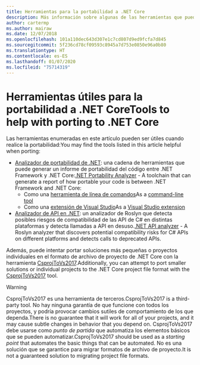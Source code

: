 ```yaml
---
title: Herramientas para la portabilidad a .NET Core
description: Más información sobre algunas de las herramientas que puede usar para realizar la portabilidad a .NET Core
author: cartermp
ms.author: mairaw
ms.date: 12/07/2018
ms.openlocfilehash: 101a110dec643d307e1c7cd807d9ed9fcfa7d845
ms.sourcegitcommit: 5f236cd78cf09593c8945a7d753e0850e96a0b80
ms.translationtype: HT
ms.contentlocale: es-ES
ms.lasthandoff: 01/07/2020
ms.locfileid: "75714319"
---
```

# <a name="tools-to-help-with-porting-to-net-core"></a><span data-ttu-id="a6f03-103">Herramientas útiles para la portabilidad a .NET Core</span><span class="sxs-lookup"><span data-stu-id="a6f03-103">Tools to help with porting to .NET Core</span></span>

<span data-ttu-id="a6f03-104">Las herramientas enumeradas en este artículo pueden ser útiles cuando realice la portabilidad:</span><span class="sxs-lookup"><span data-stu-id="a6f03-104">You may find the tools listed in this article helpful when porting:</span></span>

- <span data-ttu-id="a6f03-105">[Analizador de portabilidad de .NET](../../standard/analyzers/portability-analyzer.md): una cadena de herramientas que puede generar un informe de portabilidad del código entre .NET Framework y .NET Core:</span><span class="sxs-lookup"><span data-stu-id="a6f03-105">[.NET Portability Analyzer](../../standard/analyzers/portability-analyzer.md) - A toolchain that can generate a report of how portable your code is between .NET Framework and .NET Core:</span></span>
  - <span data-ttu-id="a6f03-106">Como una [herramienta de línea de comandos](https://github.com/Microsoft/dotnet-apiport/releases)</span><span class="sxs-lookup"><span data-stu-id="a6f03-106">As a [command-line tool](https://github.com/Microsoft/dotnet-apiport/releases)</span></span>
  - <span data-ttu-id="a6f03-107">Como una [extensión de Visual Studio](https://visualstudiogallery.msdn.microsoft.com/1177943e-cfb7-4822-a8a6-e56c7905292b)</span><span class="sxs-lookup"><span data-stu-id="a6f03-107">As a [Visual Studio extension](https://visualstudiogallery.msdn.microsoft.com/1177943e-cfb7-4822-a8a6-e56c7905292b)</span></span>
- <span data-ttu-id="a6f03-108">[Analizador de API en .NET](../../standard/analyzers/api-analyzer.md): un analizador de Roslyn que detecta posibles riesgos de compatibilidad de las API de C# en distintas plataformas y detecta llamadas a API en desuso.</span><span class="sxs-lookup"><span data-stu-id="a6f03-108">[.NET API analyzer](../../standard/analyzers/api-analyzer.md) - A Roslyn analyzer that discovers potential compatibility risks for C# APIs on different platforms and detects calls to deprecated APIs.</span></span>

<span data-ttu-id="a6f03-109">Además, puede intentar portar soluciones más pequeñas o proyectos individuales en el formato de archivo de proyecto de .NET Core con la herramienta [CsprojToVs2017](https://github.com/hvanbakel/CsprojToVs2017).</span><span class="sxs-lookup"><span data-stu-id="a6f03-109">Additionally, you can attempt to port smaller solutions or individual projects to the .NET Core project file format with the [CsprojToVs2017](https://github.com/hvanbakel/CsprojToVs2017) tool.</span></span>

> [!WARNING] 
> <span data-ttu-id="a6f03-110">CsprojToVs2017 es una herramienta de terceros.</span><span class="sxs-lookup"><span data-stu-id="a6f03-110">CsprojToVs2017 is a third-party tool.</span></span> <span data-ttu-id="a6f03-111">No hay ninguna garantía de que funcione con todos los proyectos, y podría provocar cambios sutiles de comportamiento de los que dependa.</span><span class="sxs-lookup"><span data-stu-id="a6f03-111">There is no guarantee that it will work for all of your projects, and it may cause subtle changes in behavior that you depend on.</span></span> <span data-ttu-id="a6f03-112">CsprojToVs2017 debe usarse como _punto de partida_ que automatiza los elementos básicos que se pueden automatizar.</span><span class="sxs-lookup"><span data-stu-id="a6f03-112">CsprojToVs2017 should be used as a _starting point_ that automates the basic things that can be automated.</span></span> <span data-ttu-id="a6f03-113">No es una solución que se garantice para migrar formatos de archivo de proyecto.</span><span class="sxs-lookup"><span data-stu-id="a6f03-113">It is not a guaranteed solution to migrating project file formats.</span></span>

